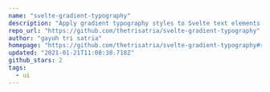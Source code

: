```yaml
---
name: "svelte-gradient-typography"
description: "Apply gradient typography styles to Svelte text elements."
repo_url: "https://github.com/thetrisatria/svelte-gradient-typography"
author: "gayuh tri satria"
homepage: "https://github.com/thetrisatria/svelte-gradient-typography#readme"
updated: "2021-01-21T11:08:38.718Z"
github_stars: 2
tags: 
  - ui
---
```

